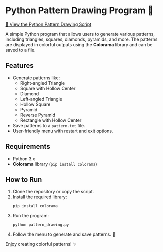 
# Python Pattern Drawing Program 🌟

[🔗 View the Python Pattern Drawing Script](PythonPatternDrawingProject/pattern_drawing.py)


A simple Python program that allows users to generate various patterns, including triangles, squares, diamonds, pyramids, and more. The patterns are displayed in colorful outputs using the **Colorama** library and can be saved to a file.

## Features
- Generate patterns like:
  - Right-angled Triangle
  - Square with Hollow Center
  - Diamond
  - Left-angled Triangle
  - Hollow Square
  - Pyramid
  - Reverse Pyramid
  - Rectangle with Hollow Center
- Save patterns to a `pattern.txt` file.
- User-friendly menu with restart and exit options.

## Requirements
- Python 3.x
- **Colorama** library (`pip install colorama`)

## How to Run
1. Clone the repository or copy the script.
2. Install the required library:  
   ```bash
   pip install colorama
   ```
3. Run the program:  
   ```bash
   python pattern_drawing.py
   ```
4. Follow the menu to generate and save patterns. 🎨

Enjoy creating colorful patterns! ✨

